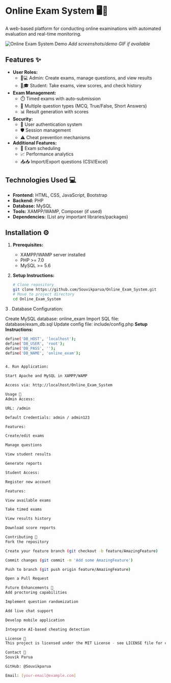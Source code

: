 # Online Exam System 🖥️📝

A web-based platform for conducting online examinations with automated evaluation and real-time monitoring.

![Online Exam System Demo](screenshots/demo.gif) *Add screenshots/demo GIF if available*

## Features ✨

- **User Roles:**
  - 👨💻 Admin: Create exams, manage questions, and view results
  - 🧑🎓 Student: Take exams, view scores, and check history
- **Exam Management:**
  - ⏱️ Timed exams with auto-submission
  - 📝 Multiple question types (MCQ, True/False, Short Answers)
  - 📊 Result generation with scores
- **Security:**
  - 🔑 User authentication system
  - 🛡️ Session management
  - ⚠️ Cheat prevention mechanisms
- **Additional Features:**
  - 📅 Exam scheduling
  - 📈 Performance analytics
  - 📤📥 Import/Export questions (CSV/Excel)

## Technologies Used 💻

- **Frontend:** HTML, CSS, JavaScript, Bootstrap
- **Backend:** PHP
- **Database:** MySQL
- **Tools:** XAMPP/WAMP, Composer (if used)
- **Dependencies:** (List any important libraries/packages)

## Installation ⚙️

1. **Prerequisites:**
   - XAMPP/WAMP server installed
   - PHP >= 7.0
   - MySQL >= 5.6

2. **Setup Instructions:**
   ```bash
   # Clone repository
   git clone https://github.com/Souvikparua/Online_Exam_System.git
   # Move to project directory
   cd Online_Exam_System

3 . Database Configuration:

Create MySQL database: online_exam
Import SQL file: database/exam_db.sql
Update config file: include/config.php
**Setup Instructions:**
```bash
define('DB_HOST', 'localhost');
define('DB_USER', 'root');
define('DB_PASS', '');
define('DB_NAME', 'online_exam');


4. Run Application:

Start Apache and MySQL in XAMPP/WAMP

Access via: http://localhost/Online_Exam_System

Usage 🚀
Admin Access:

URL: /admin

Default Credentials: admin / admin123

Features:

Create/edit exams

Manage questions

View student results

Generate reports

Student Access:

Register new account

Features:

View available exams

Take timed exams

View results history

Download score reports

Contributing 🤝
Fork the repository

Create your feature branch (git checkout -b feature/AmazingFeature)

Commit changes (git commit -m 'Add some AmazingFeature')

Push to branch (git push origin feature/AmazingFeature)

Open a Pull Request

Future Enhancements 🚧
Add proctoring capabilities

Implement question randomization

Add live chat support

Develop mobile application

Integrate AI-based cheating detection

License 📄
This project is licensed under the MIT License - see LICENSE file for details

Contact 📧
Souvik Parua

GitHub: @Souvikparua

Email: [your-email@example.com]
